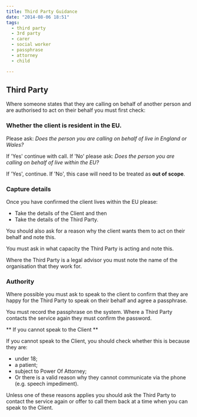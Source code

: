 ```yaml
---
title: Third Party Guidance
date: "2014-08-06 18:51"
tags:
  - third party
  - 3rd party
  - carer
  - social worker
  - passphrase
  - attorney
  - child

---
```


## Third Party

Where someone states that they are calling on behalf of another person and are authorised to act on their behalf you must first check:

### Whether the client is resident in the EU. 
Please ask: _Does the person you are calling on behalf of live in England or Wales?_

If 'Yes' continue with call. 
If 'No' please ask: _Does the person you are calling on behalf of live within the EU?_

If 'Yes', continue.
If 'No', this case will need to be treated as **out of scope**.

### Capture details 
Once you have confirmed the client lives within the EU please:

* Take the details of the Client and then
* Take the details of the Third Party.

You should also ask for a reason why the client wants them to act on their behalf and note this.

You must ask in what capacity the Third Party is acting and note this.

Where the Third Party is a legal advisor you must note the name of the organisation that they work for.

### Authority
Where possible you must ask to speak to the client to confirm that they are happy for the Third Party to speak on their behalf and agree a passphrase.

You must record the passphrase on the system. Where a Third Party contacts the service again they must confirm the password.

** If you cannot speak to the Client **

If you cannot speak to the Client, you should check whether this is because they are:
* under 18;
* a patient;
* subject to Power Of Attorney;
* Or there is a valid reason why they cannot communicate via the phone (e.g. speech impediment).

Unless one of these reasons applies you should ask the Third Party to contact the service again or offer to call them back at a time when you can speak to the Client.
